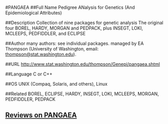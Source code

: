#PANGAEA
##Full Name
Pedigree ANalysis for Genetics (And Epidemiological Attributes)

##Description
Collection of nine packages for genetic analysis 
 The original four BOREL, HARDY, MORGAN and PEDPACK, plus INSEGT, LOKI, MCLEEPS, PEDFIDDLER, and ECLIPSE

##Author
many authors: see individual packages. managed by EA Thompson (University of Washington, email: thompson@stat.washington.edu).

##URL
http://www.stat.washington.edu/thompson/Genepi/pangaea.shtml

##Language
C or C++

##OS
UNIX (Compaq, Solaris, and others), Linux

##Related
BOREL, ECLIPSE, HARDY, INSEGT, LOKI, MCLEEPS, MORGAN, PEDFIDDLER, PEDPACK


## [Reviews on PANGAEA](https://github.com/gaow/genetic-analysis-software/issues/366)